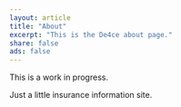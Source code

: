 ```yaml
---
layout: article
title: "About"
excerpt: "This is the De4ce about page."
share: false
ads: false
---
```


This is a work in progress.

Just a little insurance information site.
